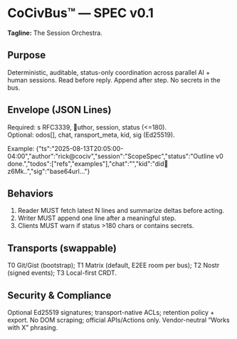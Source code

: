 <!-- status: stub; target: 150+ words -->
# CoCivBus™ — SPEC v0.1
**Tagline:** The Session Orchestra.

## Purpose
Deterministic, auditable, status-only coordination across parallel AI + human sessions.  Read before reply.  Append after step.  No secrets in the bus.

## Envelope (JSON Lines)
Required: 	s RFC3339, uthor, session, status (<=180).  
Optional: 	odos[], chat, 	ransport_meta, kid, sig (Ed25519).

Example:
{"ts":"2025-08-13T20:05:00-04:00","author":"rick@cociv","session":"ScopeSpec","status":"Outline v0 done.","todos":["refs","examples"],"chat":"<link>","kid":"did:key:z6Mk..","sig":"base64url..."}

## Behaviors
1) Reader MUST fetch latest N lines and summarize deltas before acting.  
2) Writer MUST append one line after a meaningful step.  
3) Clients MUST warn if status >180 chars or contains secrets.

## Transports (swappable)
T0 Git/Gist (bootstrap); T1 Matrix (default, E2EE room per bus); T2 Nostr (signed events); T3 Local-first CRDT.

## Security & Compliance
Optional Ed25519 signatures; transport-native ACLs; retention policy + export.  No DOM scraping; official APIs/Actions only.  Vendor-neutral “Works with X” phrasing.

